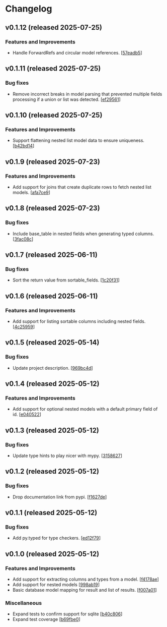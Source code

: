 # Changelog

## v0.1.12 (released 2025-07-25)

### Features and Improvements

- Handle ForwardRefs and circular model references. [[57eadb5](https://github.com/NRWLDev/pydantic-db/commit/57eadb5db51c2c8d78cf8fc532315ea3a6ad75a2)]

## v0.1.11 (released 2025-07-25)

### Bug fixes

- Remove incorrect breaks in model parsing that prevented multiple fields processing if a union or list was detected. [[ef29561](https://github.com/NRWLDev/pydantic-db/commit/ef29561372a688cb64c85b480d67bd5991f9be29)]

## v0.1.10 (released 2025-07-25)

### Features and Improvements

- Support flattening nested list model data to ensure uniqueness. [[b42bd14](https://github.com/NRWLDev/pydantic-db/commit/b42bd140c53e5a218154546bba67a8265c02f755)]

## v0.1.9 (released 2025-07-23)

### Features and Improvements

- Add support for joins that create duplicate rows to fetch nested list models. [[afa7ce9](https://github.com/NRWLDev/pydantic-db/commit/afa7ce94acfd115339282db8648962bbc364dbb2)]

## v0.1.8 (released 2025-07-23)

### Bug fixes

- Include base_table in nested fields when generating typed columns. [[3fac08c](https://github.com/NRWLDev/pydantic-db/commit/3fac08cf905e2e5fda46406c25a2db07323d23ff)]

## v0.1.7 (released 2025-06-11)

### Bug fixes

- Sort the return value from sortable_fields. [[1c20f31](https://github.com/NRWLDev/pydantic-db/commit/1c20f31178bc3370aa6acf7b027118a4857009ea)]

## v0.1.6 (released 2025-06-11)

### Features and Improvements

- Add support for listing sortable columns including nested fields. [[4c25959](https://github.com/NRWLDev/pydantic-db/commit/4c25959bad50914d926b55e04157b2dff5e8ee68)]

## v0.1.5 (released 2025-05-14)

### Bug fixes

- Update project description. [[969bc4d](https://github.com/NRWLDev/pydantic-db/commit/969bc4de51cc59d66fd56573a2d6e0ef07f44273)]

## v0.1.4 (released 2025-05-12)

### Features and Improvements

- Add support for optional nested models with a default primary field of id. [[e040522](https://github.com/NRWLDev/pydantic-db/commit/e040522f2c991dd95125b8eeb2c97e50166069c4)]

## v0.1.3 (released 2025-05-12)

### Bug fixes

- Update type hints to play nicer with mypy. [[3158627](https://github.com/NRWLDev/pydantic-db/commit/31586270ef99a581628c6c8959e3775451cab3c3)]

## v0.1.2 (released 2025-05-12)

### Bug fixes

- Drop documentation link from pypi. [[f1627de](https://github.com/NRWLDev/pydantic-db/commit/f1627de934151cdd05000d89b9e79033eb68dbeb)]

## v0.1.1 (released 2025-05-12)

### Bug fixes

- Add py.typed for type checkers. [[ed12f79](https://github.com/NRWLDev/pydantic-db/commit/ed12f79ff1a92f33e75b080270a566e5363cace1)]

## v0.1.0 (released 2025-05-12)

### Features and Improvements

- Add support for extracting columns and types from a model. [[f4178ae](https://github.com/NRWLDev/pydantic-db/commit/f4178ae54efffffe65da50718fffb389a21a4977)]
- Add support for nested models [[998ab19](https://github.com/NRWLDev/pydantic-db/commit/998ab191d07afaba9ad12b69671b875227a63620)]
- Basic database model mapping for result and list of results. [[f007a01](https://github.com/NRWLDev/pydantic-db/commit/f007a012c97b7b4c00eebcb1503035408e74c267)]

### Miscellaneous

- Expand tests to confirm support for sqlite [[b40c806](https://github.com/NRWLDev/pydantic-db/commit/b40c806fdb2531deece4e195f0f5eb77fea29596)]
- Expand test coverage [[b69fbe0](https://github.com/NRWLDev/pydantic-db/commit/b69fbe09a9f1f0097b53c3fa6acd77e946602d8c)]
